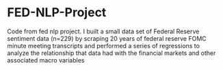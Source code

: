 # FED-NLP-Project
Code from fed nlp project. I built a small data set of Federal Reserve sentiment data (n=229) by scraping 20 years of federal reserve FOMC minute meeting transcripts and performed a series of regressions to analyze the relationship that data had with the financial markets and other associated macro variables 
